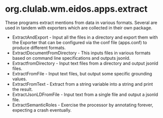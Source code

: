 # org.clulab.wm.eidos.apps.extract

These programs extract mentions from data in various formats.  Several are used in tandem with exporters which are collected in their own package.

* ExtractAndExport - Input all the files in a directory and export them with the Exporter that can be configured via the conf file (apps.conf) to produce different formats. 
* ExtractDocumentFromDirectory - This inputs files in various formats based on command line specifications and outputs jsonld.
* ExtractfromDirectory - Input text files from a directory and output jsonld files.
* ExtractFromFile - Input text files, but output some specific grounding values.
* ExtractFromText - Extract from a string variable into a string and print the result.
* ExtractJsonLDFromFile - Input text from a single file and output a jsonld file.
* ExtractSemanticRoles - Exercise the processor by annotating forever, expecting a crash eventually. 
